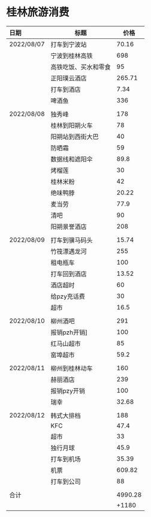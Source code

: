 # 桂林旅游消费

| 日期       | 标题                                                         | 价格    |
| :--------- | ------------------------------------------------------------ | ------- |
| 2022/08/07 | 打车到宁波站                                                 | 70.16   |
|            | 宁波到桂林高铁                                               | 698     |
|            | 高铁吃饭、买水和零食                                         | 95      |
|            | 正阳璞云酒店                                                 | 265.71  |
|            | 打车到酒店                                                   | 7.34    |
|            | 啤酒鱼                                                       | 336     |
|            |                                                              |         |
| 2022/08/08 | 独秀峰                                                       | 178     |
|            | 桂林到阳朔火车                                               | 78      |
|            | 阳朔站到西街大巴                                             | 40      |
|            | 防晒霜                                                       | 59      |
|            | 数据线和遮阳伞                                               | 89.8    |
|            | 烤榴莲                                                       | 30      |
|            | 桂林米粉                                                     | 42      |
|            | 绝味鸭脖                                                     | 20.22   |
|            | 麦当劳                                                       | 77.9    |
|            | 清吧                                                         | 90      |
|            | 阳朔景誉酒店                                                 | 208     |
|         |||
| 2022/08/09 | 打车到骥马码头 | 15.74   |
|            | 竹筏漂遇龙河 | 255     |
|            | 租电瓶车 | 100     |
|            |打车回到酒店 | 13.52   |
|            |酒店超时 | 60      |
|            |给pzy充话费 | 30      |
|            |超市  | 16.5    |
|            |                      |         |
| 2022/08/10 |柳州酒吧 | 291     |
|            |报销pzh开销] | 100     |
|            |红马山超市 | 85      |
|            |窑埠超市 | 59.2    |
|            |                      |         |
| 2022/08/11 |柳州到桂林动车 | 160     |
|            |赫丽酒店 | 239     |
|            |报销pzy开销 | 100     |
|            |瑞幸  | 32.68   |
|         |||
| 2022/08/12 |韩式大排档 | 188     |
|            |KFC    | 47.4    |
|            |超市  | 33      |
|            |独行月球 | 45.9    |
|            |打车到机场 | 35.39   |
|            |机票  | 609.82  |
|            |打车到公司 | 88      |
|            |        |         |
| 合计 |  | 4990.28 |
|            |  | +1180 |
